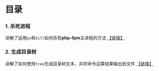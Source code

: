 # 目录

### 1. 杀死进程

讲解了运用`ps`和`kill`如何杀死**php-fpm**主进程的方法 [【链接】](./ps-kill.md)

### 2. 生成目录树

讲解了如何使用`tree`生成目录树文本，并将命令运算结果输出到文件 [【链接】](./tree.md)